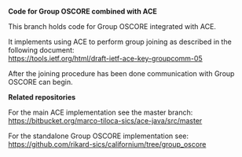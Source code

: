 **Code for Group OSCORE combined with ACE**

This branch holds code for Group OSCORE integrated with ACE.

It implements using ACE to perform group joining as described in the following document:  
https://tools.ietf.org/html/draft-ietf-ace-key-groupcomm-05

After the joining procedure has been done communication with Group OSCORE can begin.

**Related repositories**

For the main ACE implementation see the master branch:  
https://bitbucket.org/marco-tiloca-sics/ace-java/src/master

For the standalone Group OSCORE implementation see:  
https://github.com/rikard-sics/californium/tree/group_oscore
